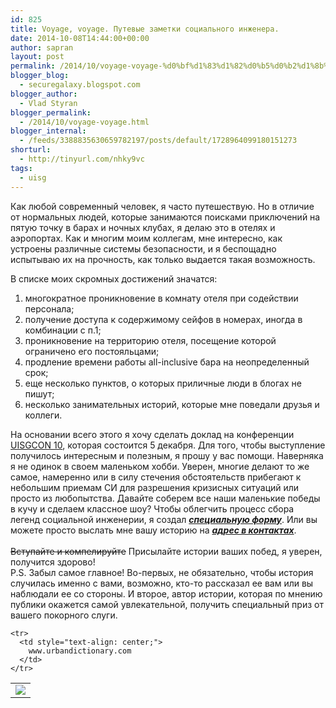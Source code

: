 ```yaml
---
id: 825
title: Voyage, voyage. Путевые заметки социального инженера.
date: 2014-10-08T14:44:00+00:00
author: sapran
layout: post
permalink: /2014/10/voyage-voyage-%d0%bf%d1%83%d1%82%d0%b5%d0%b2%d1%8b%d0%b5-%d0%b7%d0%b0%d0%bc%d0%b5%d1%82%d0%ba%d0%b8-%d1%81%d0%be%d1%86%d0%b8%d0%b0%d0%bb%d1%8c%d0%bd%d0%be%d0%b3%d0%be-%d0%b8%d0%bd%d0%b6%d0%b5%d0%bd/
blogger_blog:
  - securegalaxy.blogspot.com
blogger_author:
  - Vlad Styran
blogger_permalink:
  - /2014/10/voyage-voyage.html
blogger_internal:
  - /feeds/3388835630659782197/posts/default/1728964099180151273
shorturl:
  - http://tinyurl.com/nhky9vc
tags:
  - uisg
---
```

Как любой современный человек, я часто путешествую. Но в отличие от нормальных людей, которые занимаются поисками приключений на пятую точку в барах и ночных клубах, я делаю это в отелях и аэропортах. Как и многим моим коллегам, мне интересно, как устроены различные системы безопасности, и я беспощадно испытываю их на прочность, как только выдается такая возможность.

В списке моих скромных достижений значатся: 

  1. многократное проникновение в комнату отеля при содействии персонала;
  2. получение доступа к содержимому сейфов в номерах, иногда в комбинации с п.1;
  3. проникновение на территорию отеля, посещение которой ограничено его постояльцами;
  4. продление времени работы all-inclusive бара на неопределенный срок;
  5. еще несколько пунктов, о которых приличные люди в блогах не пишут;
  6. несколько занимательных историй, которые мне поведали друзья и коллеги.

<div>
  На основании всего этого я хочу сделать доклад на конференции <a href="http://10.uisgcon.org/" target="_blank">UISGCON 10</a>, которая состоится 5 декабря. Для того, чтобы выступление получилось интересным и полезным, я прошу у вас помощи. Наверняка я не одинок в своем маленьком хобби. Уверен, многие делают то же самое, намеренно или в силу стечения обстоятельств прибегают к небольшим приемам СИ для разрешения кризисных ситуаций или просто из любопытства. Давайте соберем все наши маленькие победы в кучу и сделаем классное шоу? Чтобы облегчить процесс сбора легенд социальной инженерии, я создал <b><i><a href="https://docs.google.com/forms/d/1gurkaG4NYWL-Ouje5f13dywbnlizs6_bzj8kwmeN2ak/viewform?usp=send_form" target="_blank">специальную форму</a></i></b>. Или вы можете просто выслать мне вашу историю на <a href="/p/blog-page_5.html"><b><i>адрес в контактах</i></b></a>.
</div>

<div>
  <strike><br /></strike>
</div>

<div>
  <strike>Вступайте и компелируйте</strike> Присылайте истории ваших побед, я уверен, получится здорово!&nbsp;
</div>

<div>
</div>

<div>
  P.S. Забыл самое главное! Во-первых, не обязательно, чтобы история случилась именно с вами, возможно, кто-то рассказал ее вам или вы наблюдали ее со стороны. И второе, автор истории, которая по мнению публики окажется самой увлекательной, получить специальный приз от вашего покорного слуги.
</div>

<div>
</div>

<div style="clear: both; text-align: center;">
</div>

<div>
  <table align="center" cellpadding="0" cellspacing="0" style="margin-left: auto; margin-right: auto; text-align: center;">
    <tr>
      <td style="text-align: center;">
        <a href="http://2.bp.blogspot.com/-IImrwRIGpvI/VDVTtbl9YyI/AAAAAAAAr6g/vyw_EETKYm0/s1600/1337-38493.jpg" style="margin-left: auto; margin-right: auto;"><img border="0" src="http://2.bp.blogspot.com/-IImrwRIGpvI/VDVTtbl9YyI/AAAAAAAAr6g/vyw_EETKYm0/s1600/1337-38493.jpg" /></a>
      </td>
    </tr>
    
    <tr>
      <td style="text-align: center;">
        www.urbandictionary.com
      </td>
    </tr>
  </table>
</div>

<div class="addtoany_share_save_container addtoany_content_bottom">
  <div class="a2a_kit a2a_kit_size_32 addtoany_list a2a_target" id="wpa2a_312">
    <a class="a2a_button_facebook" href="http://www.addtoany.com/add_to/facebook?linkurl=https%3A%2F%2Fblog.styran.com%2F2014%2F10%2Fvoyage-voyage-%25d0%25bf%25d1%2583%25d1%2582%25d0%25b5%25d0%25b2%25d1%258b%25d0%25b5-%25d0%25b7%25d0%25b0%25d0%25bc%25d0%25b5%25d1%2582%25d0%25ba%25d0%25b8-%25d1%2581%25d0%25be%25d1%2586%25d0%25b8%25d0%25b0%25d0%25bb%25d1%258c%25d0%25bd%25d0%25be%25d0%25b3%25d0%25be-%25d0%25b8%25d0%25bd%25d0%25b6%25d0%25b5%25d0%25bd%2F&linkname=Voyage%2C%20voyage.%20%D0%9F%D1%83%D1%82%D0%B5%D0%B2%D1%8B%D0%B5%20%D0%B7%D0%B0%D0%BC%D0%B5%D1%82%D0%BA%D0%B8%20%D1%81%D0%BE%D1%86%D0%B8%D0%B0%D0%BB%D1%8C%D0%BD%D0%BE%D0%B3%D0%BE%20%D0%B8%D0%BD%D0%B6%D0%B5%D0%BD%D0%B5%D1%80%D0%B0." title="Facebook" rel="nofollow" target="_blank"></a><a class="a2a_button_twitter" href="http://www.addtoany.com/add_to/twitter?linkurl=https%3A%2F%2Fblog.styran.com%2F2014%2F10%2Fvoyage-voyage-%25d0%25bf%25d1%2583%25d1%2582%25d0%25b5%25d0%25b2%25d1%258b%25d0%25b5-%25d0%25b7%25d0%25b0%25d0%25bc%25d0%25b5%25d1%2582%25d0%25ba%25d0%25b8-%25d1%2581%25d0%25be%25d1%2586%25d0%25b8%25d0%25b0%25d0%25bb%25d1%258c%25d0%25bd%25d0%25be%25d0%25b3%25d0%25be-%25d0%25b8%25d0%25bd%25d0%25b6%25d0%25b5%25d0%25bd%2F&linkname=Voyage%2C%20voyage.%20%D0%9F%D1%83%D1%82%D0%B5%D0%B2%D1%8B%D0%B5%20%D0%B7%D0%B0%D0%BC%D0%B5%D1%82%D0%BA%D0%B8%20%D1%81%D0%BE%D1%86%D0%B8%D0%B0%D0%BB%D1%8C%D0%BD%D0%BE%D0%B3%D0%BE%20%D0%B8%D0%BD%D0%B6%D0%B5%D0%BD%D0%B5%D1%80%D0%B0." title="Twitter" rel="nofollow" target="_blank"></a><a class="a2a_button_google_plus" href="http://www.addtoany.com/add_to/google_plus?linkurl=https%3A%2F%2Fblog.styran.com%2F2014%2F10%2Fvoyage-voyage-%25d0%25bf%25d1%2583%25d1%2582%25d0%25b5%25d0%25b2%25d1%258b%25d0%25b5-%25d0%25b7%25d0%25b0%25d0%25bc%25d0%25b5%25d1%2582%25d0%25ba%25d0%25b8-%25d1%2581%25d0%25be%25d1%2586%25d0%25b8%25d0%25b0%25d0%25bb%25d1%258c%25d0%25bd%25d0%25be%25d0%25b3%25d0%25be-%25d0%25b8%25d0%25bd%25d0%25b6%25d0%25b5%25d0%25bd%2F&linkname=Voyage%2C%20voyage.%20%D0%9F%D1%83%D1%82%D0%B5%D0%B2%D1%8B%D0%B5%20%D0%B7%D0%B0%D0%BC%D0%B5%D1%82%D0%BA%D0%B8%20%D1%81%D0%BE%D1%86%D0%B8%D0%B0%D0%BB%D1%8C%D0%BD%D0%BE%D0%B3%D0%BE%20%D0%B8%D0%BD%D0%B6%D0%B5%D0%BD%D0%B5%D1%80%D0%B0." title="Google+" rel="nofollow" target="_blank"></a><a class="a2a_button_linkedin" href="http://www.addtoany.com/add_to/linkedin?linkurl=https%3A%2F%2Fblog.styran.com%2F2014%2F10%2Fvoyage-voyage-%25d0%25bf%25d1%2583%25d1%2582%25d0%25b5%25d0%25b2%25d1%258b%25d0%25b5-%25d0%25b7%25d0%25b0%25d0%25bc%25d0%25b5%25d1%2582%25d0%25ba%25d0%25b8-%25d1%2581%25d0%25be%25d1%2586%25d0%25b8%25d0%25b0%25d0%25bb%25d1%258c%25d0%25bd%25d0%25be%25d0%25b3%25d0%25be-%25d0%25b8%25d0%25bd%25d0%25b6%25d0%25b5%25d0%25bd%2F&linkname=Voyage%2C%20voyage.%20%D0%9F%D1%83%D1%82%D0%B5%D0%B2%D1%8B%D0%B5%20%D0%B7%D0%B0%D0%BC%D0%B5%D1%82%D0%BA%D0%B8%20%D1%81%D0%BE%D1%86%D0%B8%D0%B0%D0%BB%D1%8C%D0%BD%D0%BE%D0%B3%D0%BE%20%D0%B8%D0%BD%D0%B6%D0%B5%D0%BD%D0%B5%D1%80%D0%B0." title="LinkedIn" rel="nofollow" target="_blank"></a><a class="a2a_dd addtoany_share_save" href="https://www.addtoany.com/share"></a>
  </div>
</div>